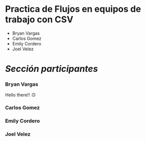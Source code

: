 
# **Practica de Flujos en equipos de trabajo con CSV**

- Bryan Vargas
- Carlos Gomez
- Emily Cordero
- Joel Velez

# *Sección participantes*

### **Bryan Vargas**
Hello there!!  :D
### **Carlos Gomez**

### **Emily Cordero**

### **Joel Velez**
